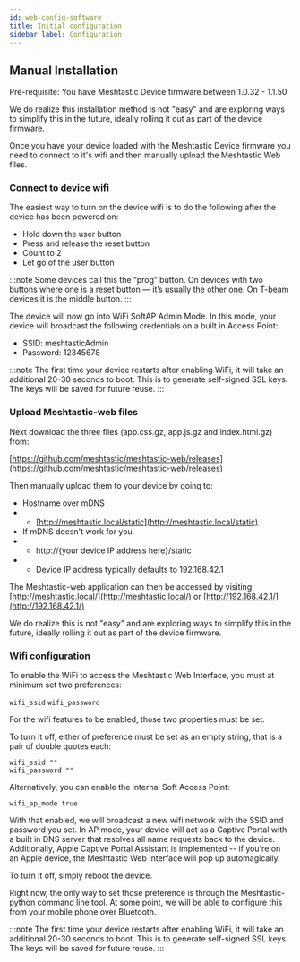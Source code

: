 ```yaml
---
id: web-config-software
title: Initial configuration
sidebar_label: Configuration
---
```


## Manual Installation

Pre-requisite: You have Meshtastic Device firmware between 1.0.32 - 1.1.50

We do realize this installation method is not "easy" and are exploring ways to simplify this in the future, ideally rolling it out as part of the device firmware.

Once you have your device loaded with the Meshtastic Device firmware you need to connect to it's wifi and then manually upload the Meshtastic Web files. 

### Connect to device wifi

The easiest way to turn on the device wifi is to do the following after the device has been powered on:

* Hold down the user button
* Press and release the reset button
* Count to 2
* Let go of the user button

:::note
Some devices call this the “prog” button. On devices with two buttons where one is a reset button — it’s usually the other one. On T-beam devices it is the middle button.
:::

The device will now go into WiFi SoftAP Admin Mode. In this mode, your device will broadcast the following credentials on a built in Access Point:

* SSID: meshtasticAdmin
* Password: 12345678

:::note
The first time your device restarts after enabling WiFi, it will take an additional 20-30 seconds to boot. This is to generate self-signed SSL keys. The keys will be saved for future reuse.
:::

### Upload Meshtastic-web files

Next download the three files (app.css.gz, app.js.gz and index.html.gz) from:

[https://github.com/meshtastic/meshtastic-web/releases](https://github.com/meshtastic/meshtastic-web/releases)

Then manually upload them to your device by going to:

* Hostname over mDNS
* * [http://meshtastic.local/static](http://meshtastic.local/static)
* If mDNS doesn't work for you
* * http://{your device IP address here}/static
* * Device IP address typically defaults to 192.168.42.1

The Meshtastic-web application can then be accessed by visiting [http://meshtastic.local/](http://meshtastic.local/) or [http://192.168.42.1/](http://192.168.42.1/)

We do realize this is not "easy" and are exploring ways to simplify this in the future, ideally rolling it out as part of the device firmware.

### Wifi configuration

To enable the WiFi to access the Meshtastic Web Interface, you must at minimum set two preferences:

`wifi_ssid`
`wifi_password`

For the wifi features to be enabled, those two properties must be set. 

To turn it off, either of preference must be set as an empty string, that is a pair of double quotes each:

`wifi_ssid ""`  
`wifi_password ""`

Alternatively, you can enable the internal Soft Access Point:

`wifi_ap_mode true`

With that enabled, we will broadcast a new wifi network with the SSID and password you set. In AP mode, your device will act as a Captive Portal with a built in DNS server that resolves all name requests back to the device. Additionally, Apple Captive Portal Assistant is implemented -- if you're on an Apple device, the Meshtastic Web Interface will pop up automagically.

To turn it off, simply reboot the device.

Right now, the only way to set those preference is through the Meshtastic-python command line tool. At some point, we will be able to configure this from your mobile phone over Bluetooth.

:::note
The first time your device restarts after enabling WiFi, it will take an additional 20-30 seconds to boot. This is to generate self-signed SSL keys. The keys will be saved for future reuse.
:::
